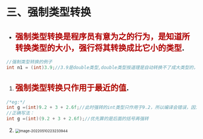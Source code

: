 # 三、强制类型转换

* ## <font color = "blsq">强制类型转换是程序员有意为之的行为，是知道所转换类型的大小，强行将其转换成比它小的类型</font>.

~~~ java
//强制类型转换的例子
int n1 = (int)3.9;//3.9是double类型,double类型按道理是自动转换不了成大类型的，但是在(内的类型是程序员强行转换的类型)，转换有风险，用时需谨慎。
~~~

1. ## <font color = "bsla">强制类型转换只作用于最近的值</font>.

~~~java
/*eg:*/
int g =(int)9.2 + 3 + 2.6f;//此时强转的int类型只作用于9.2，所以编译会错误，因为有个2.6f没转
//正确写法：
int g =(int)(9.2 + 3 + 2.6f);//优先算的是后面的括号再强转
~~~

2. <img src="C:\Users\86199\AppData\Roaming\Typora\typora-user-images\image-20220510223233944.png" alt="image-20220510223233944" style="zoom:67%;" />